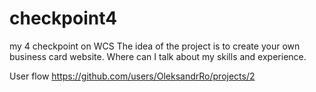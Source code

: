 # checkpoint4
my 4 checkpoint on WCS
The idea of the project is to create your own business card website. Where can I talk about my skills and experience.

User flow https://github.com/users/OleksandrRo/projects/2
